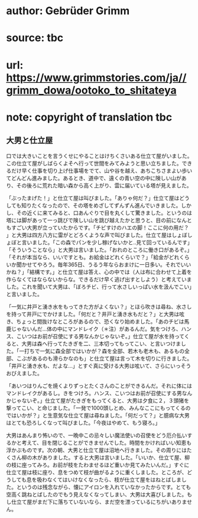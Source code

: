 # author: Gebrüder Grimm
# source: tbc
# url: https://www.grimmstories.com/ja//grimm_dowa/ootoko_to_shitateya
# note: copyright of translation tbc

## 大男と仕立屋 

口では大きいことを言うくせにやることはけちくさいある仕立て屋がいました。この仕立て屋がしばらくよそへ行って世間をみてみようと思い立ちました。できるだけ早く仕事を切り上げ仕事場をでて、山や谷を越え、あちこちさまよい歩いてどんどん進みました。あるとき、道中で、遠くの青い空の中に険しい山があり、その後ろに荒れた暗い森から高く上がり、雲に届いている塔が見えました。

「ぶったまげた！」と仕立て屋は叫びました。「ありゃ何だ？」仕立て屋はどうしても知りたくなったので、その塔をめざしてずんずん進んでいきました。しかし、その近くに来てみると、口あんぐりで目を丸くして驚きました。というのは塔には脚があって一っ跳びで険しい山を跳び越えたかと思うと、目の前になんともすごい大男が立っていたからです。「チビすけのハエの脚！ここに何の用だ？
」と大男は四方八方に雷がとどろくような声で叫びました。仕立て屋はしょぼしょぼと言いました。「この森でパンを少し稼げないかと..見て回っているんです」「そういうことなら」と大男は言いました。「おれのところに働き口があるぞ。」「それが本当なら、いいですとも。お給金はどれくらいで？」「給金がどれくらいか聞かせてやろう。毎年365日、うるう年ならおまけに一日多い。それでいいかね？」「結構です。」と仕立て屋は答え、心の中では（人は布に合わせて上着を作らなくてはならないからな。できるだけ早く逃げ出すとしよう）と考えていました。これを聞いて大男は、「ぼろチビ、行って水さしいっぱい水を汲んでこい」と言いました。

「一気に井戸と湧き水をもってきた方がよくない？」とほら吹きは尋ね、水さしを持って井戸にでかけました。「何だと？井戸と湧き水もだと？」と大男は呟き、ちょっと間抜けなところがあるので、恐くなり始めました。「あのチビは馬鹿じゃないんだ...体の中にマンドレイク（＊注）があるんだ。気をつけろ、ハンス、こいつはお前が召使にする男なんかじゃないぞ。」仕立て屋が水を持ってくると、大男は森へ行ってたきぎを二、三本切ってもってこい、と言いつけました。「一打ちで一気に森全部ではいかが？森を全部、若木も老木も、あるもの全部、こぶがあるのも滑らかなのも」と仕立て屋は言って木を切りに行きました。「井戸と湧き水も、だよな...」とすぐ真に受ける大男は呟いて、さらにいっそうおびえました。

「あいつはりんごを焼くよりずっとたくさんのことができるんだ。それに体にはマンドレイクがあるし。きをつけろ。ハンス、こいつはお前が召使にする男なんかじゃないぞ。」仕立て屋がたきぎをもってくると、大男は夕食に２，３頭猪を撃ってこい、と命じました。「一発で1000頭しとめ、みんなここにもってくるのではいかが？」と生意気な仕立て屋は尋ねました。「何だって？」と臆病な大男はとても恐ろしくなって叫びました。「今夜はやめて、もう寝ろ。」

大男はあんまり怖いので、一晩中この忌々しい魔法使いの召使をどう厄介払いするかと考えて、目を閉じることができませんでした。時間をかければいい知恵も浮かぶものです。次の朝、大男と仕立て屋は沼地へ行きました。その周りにはたくさん柳の木がありました。すると大男は言いました。「いいか、仕立て屋、柳の枝に座ってみろ。お前が枝をたわませるほど重いか見てみたいんだ。」すぐに仕立て屋は枝に座り、息をつめて枝が曲がるように重くしました。ところが、どうしても息を吸わなくてはいけなくなったら、枝が仕立て屋をはねとばしました。というのは残念ながら、懐にアイロンを入れていなかったからです。とても空高く跳ねとばしたのでもう見えなくなってしまい、大男は大喜びしました。もし仕立て屋がまだ下に落ちていないなら、まだ空を漂っているにちがいありません。
